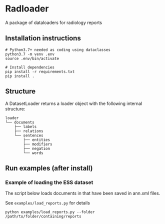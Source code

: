# Radloader

A package of dataloaders for radiology reports

## Installation instructions

```
# Python3.7+ needed as coding using dataclasses
python3.7 -m venv .env
source .env/bin/activate

# Install dependencies
pip install -r requirements.txt
pip install .
```

## Structure

A DatasetLoader returns a loader object with the following internal structure:
```
loader
└── documents
    ├── labels
	├── relations
	└── sentences
		├── entities
		├── modifiers
		├── negation
		└── words
```

## Run examples (after install)

### Example of loading the ESS dataset

The script below loads documents in that have been saved in ann.xml files.

See `examples/load_reports.py` for details
```
python examples/load_reports.py --folder /path/to/folder/containing/reports
```
